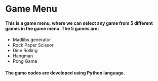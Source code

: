 # Game Menu
#### This is a game menu, where we can select any game from 5 different games in the game menu. The 5 games are:
* Madlibs generator
* Rock Paper Scissor
* Dice Rolling
* Hangman
* Pong Game
#### The game codes are developed using Python language.
